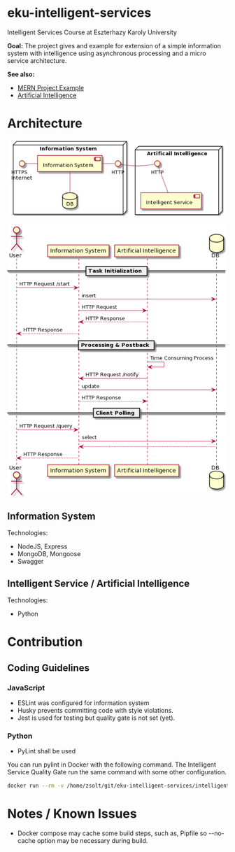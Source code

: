 # eku-intelligent-services
Intelligent Services Course at Eszterhazy Karoly University

__Goal:__ The project gives and example for extension of a simple information system with intelligence using asynchronous processing and a micro service architecture. 

__See also:__
 - [MERN Project Example](https://github.com/ZsoltToth/project-templates-mern)
 - [Artificial Intelligence](https://github.com/ZsoltToth/artificial-intelligence)

# Architecture

![System architecture](./etc/assessmentArchitecture.png)


![Workflow](./etc/asyncCall.png)
## Information System 

Technologies:
 - NodeJS, Express
 - MongoDB, Mongoose
 - Swagger

## Intelligent Service / Artificial Intelligence

Technologies:
 - Python

# Contribution

## Coding Guidelines

### JavaScript
 - ESLint was configured for information system
 - Husky prevents committing code with style violations.
 - Jest is used for testing but quality gate is not set (yet).

 ### Python
  - PyLint shall be used

You can run pylint in Docker with the following command.
The Intelligent Service Quality Gate run the same command with some other
configuration.

```bash
docker run --rm -v /home/zsolt/git/eku-intelligent-services/intelligent-service/src:/data --env CI=true cytopia/pylint /data
```
  
# Notes / Known Issues
 - Docker compose may cache some build steps, such as, Pipfile so --no-cache option may be necessary during build.

